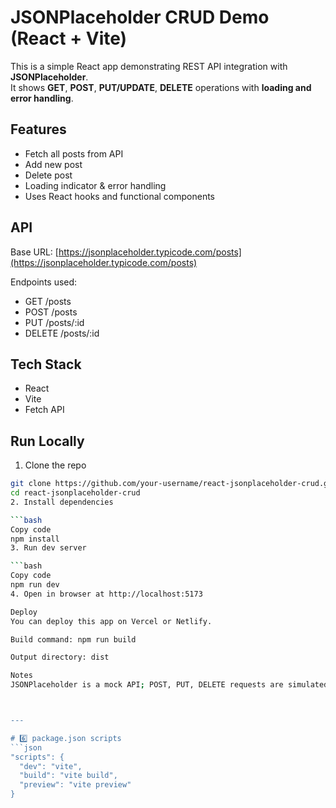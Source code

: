 # JSONPlaceholder CRUD Demo (React + Vite)

This is a simple React app demonstrating REST API integration with **JSONPlaceholder**.  
It shows **GET**, **POST**, **PUT/UPDATE**, **DELETE** operations with **loading and error handling**.

## Features
- Fetch all posts from API
- Add new post
- Delete post
- Loading indicator & error handling
- Uses React hooks and functional components

## API
Base URL: [https://jsonplaceholder.typicode.com/posts](https://jsonplaceholder.typicode.com/posts)

Endpoints used:
- GET /posts
- POST /posts
- PUT /posts/:id
- DELETE /posts/:id

## Tech Stack
- React
- Vite
- Fetch API

## Run Locally
1. Clone the repo
```bash
git clone https://github.com/your-username/react-jsonplaceholder-crud.git
cd react-jsonplaceholder-crud
2. Install dependencies

```bash
Copy code
npm install
3. Run dev server

```bash
Copy code
npm run dev
4. Open in browser at http://localhost:5173

Deploy
You can deploy this app on Vercel or Netlify.

Build command: npm run build

Output directory: dist

Notes
JSONPlaceholder is a mock API; POST, PUT, DELETE requests are simulated but won't persist.



---

# 6️⃣ package.json scripts
```json
"scripts": {
  "dev": "vite",
  "build": "vite build",
  "preview": "vite preview"
}